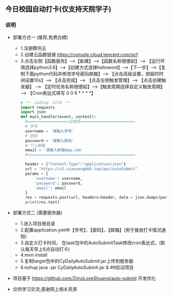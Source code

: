 ## 今日校园自动打卡(仅支持天院学子)
### 说明

- 部署方式一 (推荐,免费白嫖)
    * 1.注册腾讯云
    * 2.创建云函数链接 https://console.cloud.tencent.com/scf
    * 3.点击左侧【函数服务】-->【新建】-->【函数名称随便起】--> 【运行环境选择python3.6】-->【创建方式选择helloword】-->【下一步】-->【复制下面python代码并修改学号密码邮箱】--> 【点击高级设置，把超时时间设置10s】--> 【点击完成】--> 【点击左侧触发管理】--> 【点击创建触发器】 --> 【定时任务名称随便起】-->【触发周期选择自定义触发周期】 --> 【Cron表达式填写 0 0 6 * * * *】
         ```python
       # -*- coding: utf8 -*-
       import requests
       import json
       def main_handler(event, context):
           #==================必填项========================
           # 学号
           username = '请输入学号'
           # 密码
           password = '请输入密码'
           # 个人邮箱
           email = '请输入邮箱@qq.com'
           #===============================================
       
           header = {"Content-Type":"application/json"}
           url = "https://v2.xiaoyang666.top/api/autoSubmit"
           params = {
               'username': username,
               'password': password,
               'email': email
           }
           res = requests.post(url, headers=header, data = json.dumps(params))
           print(res.text)
         ```
   
- 部署方式二 (需要服务器)
    * 1.进入项目根目录
    * 2.配置application.yml中【学号】、【密码】、【邮箱】(用于接收打卡情况通知)
    * 3.自定义打卡时间， 在task包中的AutoSubmitTask修改cron表达式。(默认每天早上6点自动打卡)
    * 4.mvn install
    * 5.复制target包中的CyDailyAutoSubmit.jar上传到服务器
    * 6.nohup java -jar CyDailyAutoSubmit.jar &  ##启动项目
    
- 项目基于 https://github.com/ZimoLoveShuang/auto-submit 开发优化

- 仅供学习交流,感谢网上相关资源